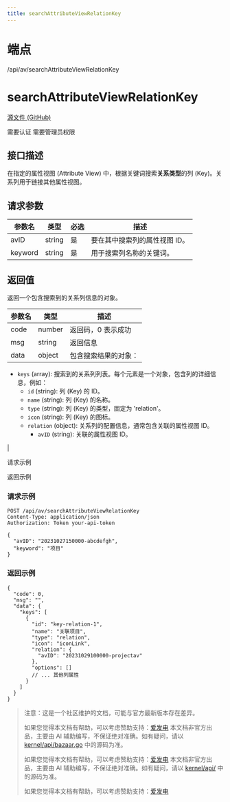 ```yaml
---
title: searchAttributeViewRelationKey
---
```

# 端点

/api/av/searchAttributeViewRelationKey

# searchAttributeViewRelationKey

[源文件 (GitHub)](https://github.com/siyuan-note/siyuan/blob/master/kernel/api/av.go "查看源文件")

需要认证 需要管理员权限

## 接口描述

在指定的属性视图 (Attribute View) 中，根据关键词搜索**关系类型**的列 (Key)。关系列用于链接其他属性视图。

## 请求参数

| 参数名 | 类型 | 必选 | 描述 |
| --- | --- | --- | --- |
| avID | string | 是 | 要在其中搜索列的属性视图 ID。 |
| keyword | string | 是 | 用于搜索列名称的关键词。 |

## 返回值

返回一个包含搜索到的关系列信息的对象。

| 参数名 | 类型 | 描述 |
| --- | --- | --- |
| code | number | 返回码，0 表示成功 |
| msg | string | 返回信息 |
| data | object | 包含搜索结果的对象：
-   `keys` (array): 搜索到的关系列列表。每个元素是一个对象，包含列的详细信息，例如：
    -   `id` (string): 列 (Key) 的 ID。
    -   `name` (string): 列 (Key) 的名称。
    -   `type` (string): 列 (Key) 的类型，固定为 'relation'。
    -   `icon` (string): 列 (Key) 的图标。
    -   `relation` (object): 关系列的配置信息，通常包含关联的属性视图 ID。
        -   `avID` (string): 关联的属性视图 ID。

 |

请求示例

返回示例

### 请求示例

```
POST /api/av/searchAttributeViewRelationKey
Content-Type: application/json
Authorization: Token your-api-token

{
  "avID": "20231027150000-abcdefgh",
  "keyword": "项目"
}
```

### 返回示例

```
{
  "code": 0,
  "msg": "",
  "data": {
    "keys": [
      {
        "id": "key-relation-1",
        "name": "关联项目",
        "type": "relation",
        "icon": "iconLink",
        "relation": {
          "avID": "20231029100000-projectav"
        },
        "options": []
        // ... 其他列属性
      }
    ]
  }
}
```

> 注意：这是一个社区维护的文档，可能与官方最新版本存在差异。
> 
> 如果您觉得本文档有帮助，可以考虑赞助支持：[爱发电](https://afdian.com/a/leolee9086?tab=feed)
> 本文档非官方出品，主要由 AI 辅助编写，不保证绝对准确。如有疑问，请以 [kernel/api/bazaar.go](https://github.com/siyuan-note/siyuan/blob/master/kernel/api/bazaar.go) 中的源码为准。
> 
> 如果您觉得本文档有帮助，可以考虑赞助支持：[爱发电](https://afdian.com/a/leolee9086?tab=feed)
> 本文档非官方出品，主要由 AI 辅助编写，不保证绝对准确。如有疑问，请以 [kernel/api/](https://github.com/siyuan-note/siyuan/blob/master/kernel/api/) 中的源码为准。
> 
> 如果您觉得本文档有帮助，可以考虑赞助支持：[爱发电](https://afdian.com/a/leolee9086?tab=feed)
